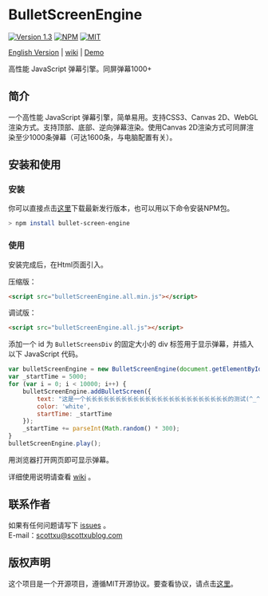 # BulletScreenEngine
[![Version 1.3](https://img.shields.io/badge/version-1.2-brightgreen.svg?style=flat-square)](https://github.com/iamscottxu/BulletScreenEngine/releases/tag/v1.3)
[![NPM](https://img.shields.io/npm/v/bullet-screen-engine.svg?style=flat-square)](https://www.npmjs.com/package/bullet-screen-engine)
[![MIT](https://img.shields.io/github/license/mashape/apistatus.svg?style=flat-square)](https://github.com/iamscottxu/BulletScreenEngine/blob/master/LICENSE)

[English Version](https://github.com/iamscottxu/BulletScreenEngine/blob/master/README.en.md) |
[wiki](https://github.com/iamscottxu/BulletScreenEngine/wiki) |
[Demo](https://iamscottxu.github.io/BulletScreenEngine/demo/bulletScreenEngineDemo.html)

高性能 JavaScript 弹幕引擎。同屏弹幕1000+

## 简介
一个高性能 JavaScript 弹幕引擎，简单易用。支持CSS3、Canvas 2D、WebGL渲染方式。支持顶部、底部、逆向弹幕渲染。使用Canvas 2D渲染方式可同屏渲染至少1000条弹幕（可达1600条，与电脑配置有关）。

## 安装和使用
### 安装
你可以直接点击[这里](https://github.com/iamscottxu/BulletScreenEngine/releases/tag/v1.3)下载最新发行版本，也可以用以下命令安装NPM包。
```Bash
> npm install bullet-screen-engine
```

### 使用
安装完成后，在Html页面引入。

压缩版：
```Html
<script src="bulletScreenEngine.all.min.js"></script>
```
调试版：
```Html
<script src="bulletScreenEngine.all.js"></script>
```
添加一个 id 为 `BulletScreensDiv` 的固定大小的 div 标签用于显示弹幕，并插入以下 JavaScript 代码。
```JavaScript
var bulletScreenEngine = new BulletScreenEngine(document.getElementById('BulletScreensDiv'));
var _startTime = 5000;
for (var i = 0; i < 10000; i++) {
    bulletScreenEngine.addBulletScreen({
        text: "这是一个长长长长长长长长长长长长长长长长长长长长长长长长的测试(^_^)",
        color: 'white',
        startTime: _startTime
    });
    _startTime += parseInt(Math.random() * 300);
}
bulletScreenEngine.play();
```

用浏览器打开网页即可显示弹幕。

详细使用说明请查看 [wiki](https://github.com/iamscottxu/BulletScreenEngine/wiki) 。

## 联系作者
如果有任何问题请写下 [issues](https://github.com/iamscottxu/BulletScreenEngine/issues) 。<br/>
E-mail：[scottxu@scottxublog.com](mailto:scottxu@scottxublog.com)

## 版权声明
这个项目是一个开源项目，遵循MIT开源协议。要查看协议，请点击[这里](https://github.com/iamscottxu/BulletScreenEngine/blob/master/LICENSE)。